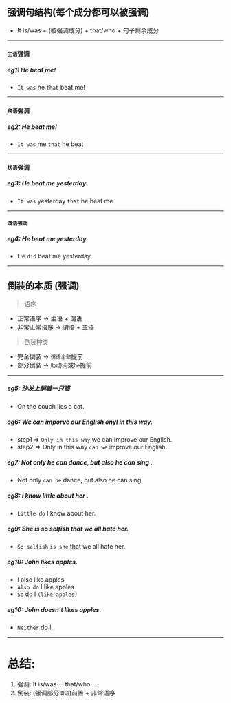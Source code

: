 ## 强调句结构(每个成分都可以被强调)

- It is/was + (被强调成分)  + that/who + 句子剩余成分

----

#### `主语`强调
##### eg1: He beat me!
- `It was` he `that` beat me!

---

#### `宾语`强调

##### eg2: He beat me!
- `It was` me `that` he beat

---
#### `状语`强调

##### eg3: He beat me yesterday.
- `It was` yesterday `that` he beat me

---

#### `谓语强调`

##### eg4: He beat me yesterday.

- He `did` beat me yesterday

----

## 倒装的本质 (强调)

> 语序
- 正常语序 -> 主语 + 谓语
- 非常正常语序 -> 谓语 + 主语

> 倒装种类
- 完全倒装 -> `谓语全部`提前
- 部分倒装 -> `助`动词或`be`提前

----
##### eg5: 沙发上躺着一只猫
- On the couch lies a cat.

##### eg6: We can imporve our English onyl in this way.
- step1 => `Only in this way` we can improve our English.
- step2 => Only in this way `can we` improve our English.


##### eg7:  Not only he can dance, but also he can sing .
- Not only `can he` dance, but also he can sing.

##### eg8:  I know little about her .
- `Little do` I know about her.

##### eg9: She is so selfish that we all hate her.
- `So selfish` `is she`  that we all hate her.

##### eg10: John likes apples.
- I also like apples
- `Also do` I like apples
- `So` do I `(like apples)`

##### eg10: John doesn't likes apples.
- `Neither` do I.


---
# 总结:
1. 强调: It is/was ... that/who ...
2. 倒装:  (强调部分`谓语`)前置 + 非常语序